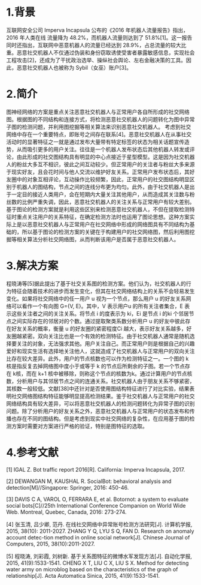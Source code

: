 # 1.背景
互联网安全公司 Imperva Incapsula 公布的《2016 年机器人流量报告》指出，2016 年人类在线
流量降为 48.2%，而机器人流量则达到了 51.8%[1]。这一报告同时还指出，互联网中恶意机器人的流量已经达到 28.9%，占总流量的较大比重。恶意社交机器人不仅通过伪装和身份窃取诱使受害者暴露敏感信息，实现社会工程攻击[2]，还成为了干扰政治选举、操纵社会舆论、左右金融决策的工具。因此，恶意社交机器人也被称为 Sybil（女巫）账户[3]。
# 2.简介
图神经网络的方案是重点关注恶意社交机器人与正常用户各自所形成的社交网络图。根据图的不同结构和连接方式，将检测恶意社交机器人的问题转化为图中异常子图的检测问题，并利用图挖掘等相关算法来识别恶意社交机器人。
考虑到社交网络中存在一个重要特点，即账号之间存在联系[4]。恶意社交机器人在从事社交活动时的显著特征之一就是通过发布大量带有特定标签的状态为相关话题宣传造势，从而吸引更多的用户关注。往往是一个机器人发布状态后其他机器人转发或评论，由此形成的社交图结构具有明显的中心点接近于星型模型。这是因为社交机器人的粉丝大多互不相识，彼此之间互动较少。但正常用户的关注者与粉丝大多来源于现实好友，且会花时间与他人交流以维护好友关系。正常用户发布状态后，其好友圈中的对象互相评论，互动操作比较频繁，因此，正常用户的社交图结构明显区别于机器人的图结构，节点之间的连线分布更为均匀。此外，由于社交机器人是出于一定目的接近人类用户，会在短期内大量关注其他用户，从而造成其关注数与粉丝数的比例严重失调，因此，恶意社交机器人的关注关系与正常用户有较大差别。基于图论的检测方案就是利用这些区别来检测恶意社交机器人，不但在提取检测特征时重点关注用户的关系特征，在确定检测方法时也运用了图论思想。这种方案实际上是以恶意社交机器人与正常用户在社交网络中形成的网络图具有不同结构为基础的，所以基于图论的检测方案的关键在于构建用户的社交网络图，然后利用图挖掘等相关算法分析社交网络图，从而判断该用户是否属于恶意社交机器人。

# 3.解决方案

程晓涛等[5]据此提出了基于社交关系图的检测方案。他们认为，社交机器人的行为特征会随着技术的进步而发生变化，但其在社交网络结构上的关系不会轻易发生变化。如果将社交网络中的任一用户 u 视为一个节点，那么用户 u 的好友关系网络可以看作一个有向图 G={V, E}。其中，V 表示用户u 的所有关注者集合，E 表示这些关注者之间的关注关系。将节点 i 的度表示为 ki，Ei 是节点 i 的ki 个邻居节点之间实际存在的邻居对的个数。通过提取聚类系数分析用户 u 的好友中彼此存在好友关系的概率，衡量 u 的好友圈的紧密程度Ci 越大，表示好友关系越多，好友圈越紧密。双向关注比也是一个有效的检测特征。由于社交机器人通常是随机选择要关注的对象，无法强求其他。用户关注自己。而正常用户则是根据自己的兴趣爱好和现实生活有选择地关注他人，这就造成了社交机器人与正常用户的双向关注比存在较大差异。此外，用户的节点核数也可以作为检测特征之一。一个图的 k 核是指反复去掉网络图中度小于或等于 k 的节点后所剩余的子图。若一个节点存在 k核，而在 k+1 核中被移除，则称这个节点的核数为k。通过计算用户的节点核数，分析用户与其邻居节点之间的连通关系。社交机器人由于朋友关系不够紧密，其核数一般较低。文献[38]中还针对是否使用图结构特征进行了对比实验，结果表明社交网络图结构特征能够明显提高检测结果。鉴于社交机器人与正常用户的社交网络结构具有较大差异，可以将恶意社交机器人的检测问题转化为异常子图的识别问题。除了分析用户的好友关系之外，恶意社交机器人与正常用户的状态发布和传播也存在不同的图结构。但是考虑到现实中社交网络的复杂性，在应用基于图的检测方案时需要对方案进行严格的验证，特别是图特征的选取。

# 4.参考文献

[1] IGAL Z. Bot traffic report 2016[R]. California: Imperva Incapsula, 2017.

[2] DEWANGAN M, KAUSHAL R. SocialBot: behavioral analysis and detection[M]//Singapore: Springer, 2016: 450-46. 

[3] DAVIS C A, VAROL O, FERRARA E, et al. Botornot: a system to evaluate social bots[C]//25th International Conference Companion on World Wide Web. Montreal, Quebec, Canada, 2016: 273-274.

[4] 张玉清, 吕少卿, 范丹. 在线社交网络中异常账号检测方法研究[J]. 计算机学报, 2015, 38(10): 2011-2027. ZHANG Y Q, LYU S Q, FAN D. Research on anomaly account detec-tion method in online social network[J]. Chinese Journal of Computers, 
2015, 38(10):2011-2027.

[5] 程晓涛, 刘彩霞, 刘树新. 基于关系图特征的微博水军发现方法[J]. 自动化学报, 2015, 41(9):1533-1541. CHENG X T, LIU C X, LIU S X. Method for detecting water army on microblog based on the characteristics of the graph of relationship[J]. Acta Automatica Sinica, 2015, 41(9):1533-1541.
